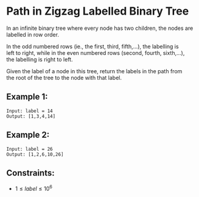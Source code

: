 # Path in Zigzag Labelled Binary Tree

In an infinite binary tree where every node has two children, the nodes are  
labelled in row order.

In the odd numbered rows (ie., the first, third, fifth,...), the labelling is  
left to right, while in the even numbered rows (second, fourth, sixth,...),  
the labelling is right to left.

Given the label of a node in this tree, return the labels in the path from  
the root of the tree to the node with that label.

 

## Example 1:

    Input: label = 14
    Output: [1,3,4,14]

## Example 2:

    Input: label = 26
    Output: [1,2,6,10,26]

 

## Constraints:

* $1 \le label \le 10^6$

